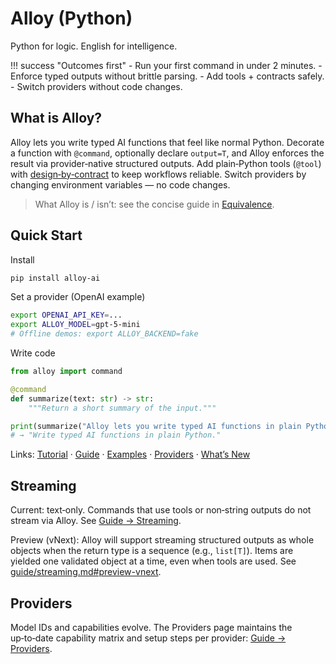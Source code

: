 # Alloy (Python)

Python for logic. English for intelligence.

!!! success "Outcomes first"
    - Run your first command in under 2 minutes.
    - Enforce typed outputs without brittle parsing.
    - Add tools + contracts safely.
    - Switch providers without code changes.

## What is Alloy?

Alloy lets you write typed AI functions that feel like normal Python. Decorate a function with `@command`, optionally declare `output=T`, and Alloy enforces the result via provider‑native structured outputs. Add plain‑Python tools (`@tool`) with [design‑by‑contract](guide/contracts.md) to keep workflows reliable. Switch providers by changing environment variables — no code changes.

> What Alloy is / isn’t: see the concise guide in [Equivalence](equivalence.md).

## Quick Start

Install
```bash
pip install alloy-ai
```

Set a provider (OpenAI example)
```bash
export OPENAI_API_KEY=...
export ALLOY_MODEL=gpt-5-mini
# Offline demos: export ALLOY_BACKEND=fake
```

Write code
```python
from alloy import command

@command
def summarize(text: str) -> str:
    """Return a short summary of the input."""

print(summarize("Alloy lets you write typed AI functions in plain Python."))
# → "Write typed AI functions in plain Python."
```

Links: [Tutorial](tutorial/index.md) · [Guide](guide/core-concepts.md) · [Examples](examples/index.md) · [Providers](guide/providers.md) · [What’s New](whats-new.md)

## Streaming

Current: text‑only. Commands that use tools or non‑string outputs do not stream via Alloy. See [Guide → Streaming](guide/streaming.md).

Preview (vNext): Alloy will support streaming structured outputs as whole objects when the return type is a sequence (e.g., `list[T]`). Items are yielded one validated object at a time, even when tools are used. See [guide/streaming.md#preview-vnext](guide/streaming.md#preview-vnext).

## Providers

Model IDs and capabilities evolve. The Providers page maintains the up‑to‑date capability matrix and setup steps per provider: [Guide → Providers](guide/providers.md).
